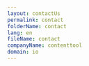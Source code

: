 ```yaml
---
layout: contactUs
permalink: contact
folderName: contact
lang: en
fileName: contact
companyName: contenttool
domain: io
---
```

